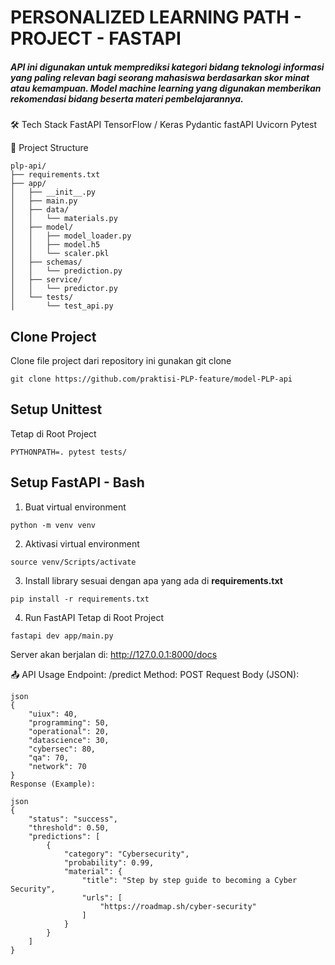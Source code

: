 # PERSONALIZED LEARNING PATH - PROJECT - FASTAPI 
##### API ini digunakan untuk memprediksi kategori bidang teknologi informasi yang paling relevan bagi seorang mahasiswa berdasarkan skor minat atau kemampuan. Model machine learning yang digunakan memberikan rekomendasi bidang beserta materi pembelajarannya.

🛠️ Tech Stack
FastAPI
TensorFlow / Keras
Pydantic
fastAPI
Uvicorn 
Pytest 

📂 Project Structure
```
plp-api/
├── requirements.txt
├── app/
│   ├── __init__.py
│   ├── main.py
│   ├── data/
│   │   └── materials.py
│   ├── model/
│   │   ├── model_loader.py
│   │   ├── model.h5
│   │   └── scaler.pkl
│   ├── schemas/
│   │   └── prediction.py
│   ├── service/
│   │   └── predictor.py
│   └── tests/
│       └── test_api.py
```

## Clone Project
  Clone file project dari repository ini gunakan git clone
  ```
  git clone https://github.com/praktisi-PLP-feature/model-PLP-api
  ```

## Setup Unittest
Tetap di Root Project
```
PYTHONPATH=. pytest tests/
```

## Setup FastAPI - Bash
1. Buat virtual environment
  ```
  python -m venv venv
  ```
2. Aktivasi virtual environment
  ```
  source venv/Scripts/activate
  ```
3. Install library sesuai dengan apa yang ada di **requirements.txt**
  ```
  pip install -r requirements.txt
  ```
4. Run FastAPI
   Tetap di Root Project
  ```
  fastapi dev app/main.py
  ```
  Server akan berjalan di:
  http://127.0.0.1:8000/docs

📤 API Usage
Endpoint: /predict
Method: POST
Request Body (JSON):
```
json
{
    "uiux": 40,
    "programming": 50,
    "operational": 20,
    "datascience": 30,
    "cybersec": 80,
    "qa": 70,
    "network": 70
}
Response (Example):
```

```
json
{
    "status": "success",
    "threshold": 0.50,
    "predictions": [
        {
            "category": "Cybersecurity",
            "probability": 0.99,
            "material": {
                "title": "Step by step guide to becoming a Cyber Security",
                "urls": [
                    "https://roadmap.sh/cyber-security"
                ]
            }
        }
    ]
}
```
